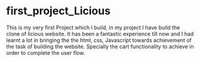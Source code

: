# first_project_Licious
This is my very first Project which I build, in my project I have build the clone of licious website. It has been a fantastic experience till now and I had learnt a lot in bringing the 
the html, css, Javascript towards achievement of the task of building the website. Specially the cart functionality to achieve in order to complete the user flow.
